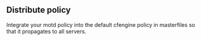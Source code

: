## Distribute policy

Integrate your motd policy into the default cfengine policy in masterfiles so that it propagates to all servers.
